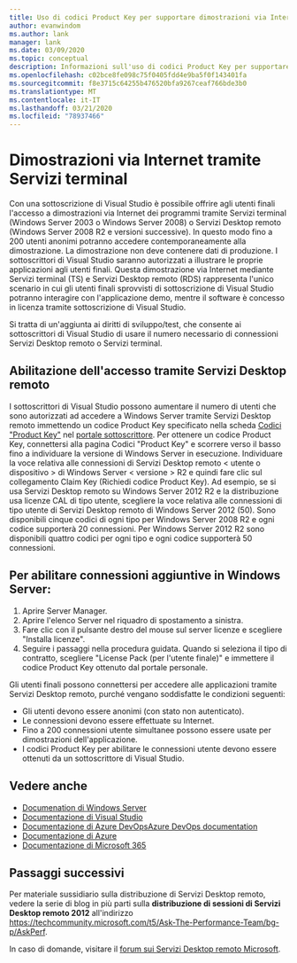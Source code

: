 ```yaml
---
title: Uso di codici Product Key per supportare dimostrazioni via Internet tramite Servizi terminal | Microsoft Docs
author: evanwindom
ms.author: lank
manager: lank
ms.date: 03/09/2020
ms.topic: conceptual
description: Informazioni sull'uso di codici Product Key per supportare dimostrazioni via Internet tramite Servizi terminal e abilitare l'accesso tramite Servizi Desktop remoto
ms.openlocfilehash: c02bce8fe098c75f0405fdd4e9ba5f0f143401fa
ms.sourcegitcommit: f8e3715c64255b476520bfa9267ceaf766bde3b0
ms.translationtype: MT
ms.contentlocale: it-IT
ms.lasthandoff: 03/21/2020
ms.locfileid: "78937466"
---
```

# <a name="internet-demonstrations-via-terminal-services"></a>Dimostrazioni via Internet tramite Servizi terminal
Con una sottoscrizione di Visual Studio è possibile offrire agli utenti finali l'accesso a dimostrazioni via Internet dei programmi tramite Servizi terminal (Windows Server 2003 o Windows Server 2008) o Servizi Desktop remoto (Windows Server 2008 R2 e versioni successive). In questo modo fino a 200 utenti anonimi potranno accedere contemporaneamente alla dimostrazione. La dimostrazione non deve contenere dati di produzione. I sottoscrittori di Visual Studio saranno autorizzati a illustrare le proprie applicazioni agli utenti finali. Questa dimostrazione via Internet mediante Servizi terminal (TS) e Servizi Desktop remoto (RDS) rappresenta l'unico scenario in cui gli utenti finali sprovvisti di sottoscrizione di Visual Studio potranno interagire con l'applicazione demo, mentre il software è concesso in licenza tramite sottoscrizione di Visual Studio.

Si tratta di un'aggiunta ai diritti di sviluppo/test, che consente ai sottoscrittori di Visual Studio di usare il numero necessario di connessioni Servizi Desktop remoto o Servizi terminal.

## <a name="enabling-rds-access"></a>Abilitazione dell'accesso tramite Servizi Desktop remoto
I sottoscrittori di Visual Studio possono aumentare il numero di utenti che sono autorizzati ad accedere a Windows Server tramite Servizi Desktop remoto immettendo un codice Product Key specificato nella scheda [Codici "Product Key"](https://my.visualstudio.com/productkeys?wt.mc_id=o~msft~docs) nel [portale sottoscrittore](https://my.visualstudio.com?wt.mc_id=o~msft~docs). Per ottenere un codice Product Key, connettersi alla pagina Codici "Product Key" e scorrere verso il basso fino a individuare la versione di Windows Server in esecuzione. Individuare la voce relativa alle connessioni di Servizi Desktop remoto < utente o dispositivo > di Windows Server < versione > R2 e quindi fare clic sul collegamento Claim Key (Richiedi codice Product Key). Ad esempio, se si usa Servizi Desktop remoto su Windows Server 2012 R2 e la distribuzione usa licenze CAL di tipo utente, scegliere la voce relativa alle connessioni di tipo utente di Servizi Desktop remoto di Windows Server 2012 (50).
Sono disponibili cinque codici di ogni tipo per Windows Server 2008 R2 e ogni codice supporterà 20 connessioni. Per Windows Server 2012 R2 sono disponibili quattro codici per ogni tipo e ogni codice supporterà 50 connessioni.

## <a name="to-enable-additional-connections-in-windows-server"></a>Per abilitare connessioni aggiuntive in Windows Server:
1. Aprire Server Manager.
2. Aprire l'elenco Server nel riquadro di spostamento a sinistra.
3. Fare clic con il pulsante destro del mouse sul server licenze e scegliere "Installa licenze".
4. Seguire i passaggi nella procedura guidata.  Quando si seleziona il tipo di contratto, scegliere "License Pack (per l'utente finale)" e immettere il codice Product Key ottenuto dal portale personale.

Gli utenti finali possono connettersi per accedere alle applicazioni tramite Servizi Desktop remoto, purché vengano soddisfatte le condizioni seguenti:
- Gli utenti devono essere anonimi (con stato non autenticato).
- Le connessioni devono essere effettuate su Internet.
- Fino a 200 connessioni utente simultanee possono essere usate per dimostrazioni dell'applicazione.
- I codici Product Key per abilitare le connessioni utente devono essere ottenuti da un sottoscrittore di Visual Studio.

## <a name="see-also"></a>Vedere anche
- [Documenation di Windows Server](https://docs.microsoft.com/windows-server/)
- [Documentazione di Visual Studio](https://docs.microsoft.com/visualstudio/)
- [Documentazione di Azure DevOpsAzure DevOps documentation](https://docs.microsoft.com/azure/devops/)
- [Documentazione di Azure](https://docs.microsoft.com/azure/)
- [Documentazione di Microsoft 365](https://docs.microsoft.com/microsoft-365/)

## <a name="next-steps"></a>Passaggi successivi
Per materiale sussidiario sulla distribuzione di Servizi Desktop remoto, vedere la serie di blog in più parti sulla **distribuzione di sessioni di Servizi Desktop remoto 2012** all'indirizzo https://techcommunity.microsoft.com/t5/Ask-The-Performance-Team/bg-p/AskPerf. 

In caso di domande, visitare il [forum sui Servizi Desktop remoto Microsoft](https://social.technet.microsoft.com/Forums/windowsserver/home?forum=winserverTS).

